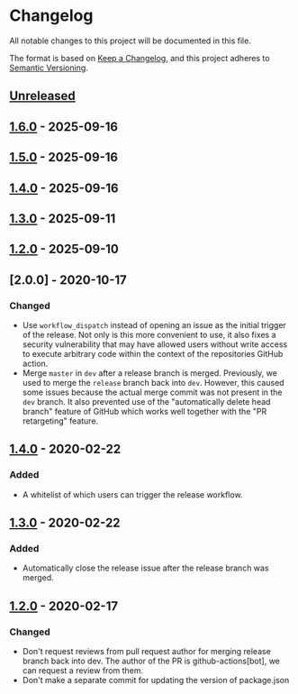 # Changelog

All notable changes to this project will be documented in this file.

The format is based on [Keep a Changelog](https://keepachangelog.com/en/1.0.0/),
and this project adheres to [Semantic Versioning](https://semver.org/spec/v2.0.0.html).

## [Unreleased]

## [1.6.0] - 2025-09-16

## [1.5.0] - 2025-09-16

## [1.4.0] - 2025-09-16

## [1.3.0] - 2025-09-11

## [1.2.0] - 2025-09-10

## [2.0.0] - 2020-10-17

### Changed

- Use `workflow_dispatch` instead of opening an issue as the initial trigger of the release.
  Not only is this more convenient to use, it also fixes a security vulnerability that may have allowed users without write access to execute arbitrary code within the context of the repositories GitHub action.
- Merge `master` in `dev` after a release branch is merged.
  Previously, we used to merge the `release` branch back into `dev`.
  However, this caused some issues because the actual merge commit was not present in the `dev` branch.
  It also prevented use of the "automatically delete head branch" feature of GitHub which works well together with the "PR retargeting" feature.

## [1.4.0] - 2020-02-22

### Added

- A whitelist of which users can trigger the release workflow.

## [1.3.0] - 2020-02-22

### Added

- Automatically close the release issue after the release branch was merged.

## [1.2.0] - 2020-02-17

### Changed

- Don't request reviews from pull request author for merging release branch back into dev.
  The author of the PR is github-actions[bot], we can request a review from them.
- Don't make a separate commit for updating the version of package.json

[unreleased]: https://github.com/Guistarcks/gitflow-cicd/compare/1.6.0...HEAD
[1.6.0]: https://github.com/Guistarcks/gitflow-cicd/compare/1.5.0...1.6.0
[1.5.0]: https://github.com/Guistarcks/gitflow-cicd/compare/1.4.0...1.5.0
[1.4.0]: https://github.com/Guistarcks/gitflow-cicd/compare/1.3.0...1.4.0
[1.3.0]: https://github.com/Guistarcks/gitflow-cicd/compare/1.2.0...1.3.0
[1.2.0]: https://github.com/Guistarcks/gitflow-cicd/compare/d8b4b28213395df4e43b2cfe580a18459641143f...1.2.0

